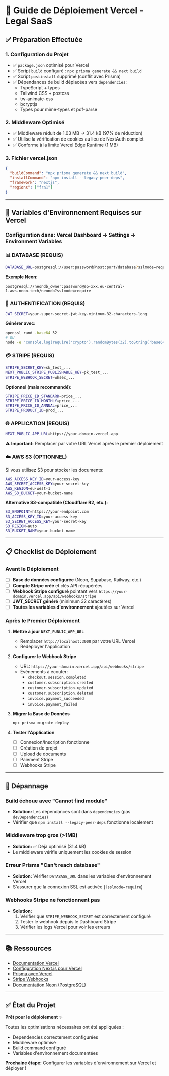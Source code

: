 # 🚀 Guide de Déploiement Vercel - Legal SaaS

## ✅ Préparation Effectuée

### 1. Configuration du Projet
- ✅ `package.json` optimisé pour Vercel
- ✅ Script `build` configuré : `npx prisma generate && next build`
- ✅ Script `postinstall` supprimé (conflit avec Prisma)
- ✅ Dépendances de build déplacées vers `dependencies`:
  - TypeScript + types
  - Tailwind CSS + postcss
  - tw-animate-css
  - bcryptjs
  - Types pour mime-types et pdf-parse

### 2. Middleware Optimisé
- ✅ Middleware réduit de 1.03 MB → 31.4 kB (97% de réduction)
- ✅ Utilise la vérification de cookies au lieu de NextAuth complet
- ✅ Conforme à la limite Vercel Edge Runtime (1 MB)

### 3. Fichier vercel.json
```json
{
  "buildCommand": "npx prisma generate && next build",
  "installCommand": "npm install --legacy-peer-deps",
  "framework": "nextjs",
  "regions": ["fra1"]
}
```

---

## 🔐 Variables d'Environnement Requises sur Vercel

### Configuration dans: **Vercel Dashboard → Settings → Environment Variables**

### 📊 DATABASE (REQUIS)
```bash
DATABASE_URL=postgresql://user:password@host:port/database?sslmode=require
```
**Exemple Neon:**
```
postgresql://neondb_owner:password@ep-xxx.eu-central-1.aws.neon.tech/neondb?sslmode=require
```

### 🔑 AUTHENTIFICATION (REQUIS)
```bash
JWT_SECRET=your-super-secret-jwt-key-minimum-32-characters-long
```
**Générer avec:**
```bash
openssl rand -base64 32
# OU
node -e "console.log(require('crypto').randomBytes(32).toString('base64'))"
```

### 💳 STRIPE (REQUIS)
```bash
STRIPE_SECRET_KEY=sk_test_...
NEXT_PUBLIC_STRIPE_PUBLISHABLE_KEY=pk_test_...
STRIPE_WEBHOOK_SECRET=whsec_...
```

**Optionnel (mais recommandé):**
```bash
STRIPE_PRICE_ID_STANDARD=price_...
STRIPE_PRICE_ID_MONTHLY=price_...
STRIPE_PRICE_ID_ANNUAL=price_...
STRIPE_PRODUCT_ID=prod_...
```

### 🌐 APPLICATION (REQUIS)
```bash
NEXT_PUBLIC_APP_URL=https://your-domain.vercel.app
```
⚠️ **Important:** Remplacer par votre URL Vercel après le premier déploiement

### ☁️ AWS S3 (OPTIONNEL)
Si vous utilisez S3 pour stocker les documents:
```bash
AWS_ACCESS_KEY_ID=your-access-key
AWS_SECRET_ACCESS_KEY=your-secret-key
AWS_REGION=eu-west-1
AWS_S3_BUCKET=your-bucket-name
```

**Alternative S3-compatible (Cloudflare R2, etc.):**
```bash
S3_ENDPOINT=https://your-endpoint.com
S3_ACCESS_KEY_ID=your-access-key
S3_SECRET_ACCESS_KEY=your-secret-key
S3_REGION=auto
S3_BUCKET_NAME=your-bucket-name
```

---

## 📋 Checklist de Déploiement

### Avant le Déploiement

- [ ] **Base de données configurée** (Neon, Supabase, Railway, etc.)
- [ ] **Compte Stripe créé** et clés API récupérées
- [ ] **Webhook Stripe configuré** pointant vers `https://your-domain.vercel.app/api/webhooks/stripe`
- [ ] **JWT_SECRET généré** (minimum 32 caractères)
- [ ] **Toutes les variables d'environnement** ajoutées sur Vercel

### Après le Premier Déploiement

1. **Mettre à jour `NEXT_PUBLIC_APP_URL`**
   - Remplacer `http://localhost:3000` par votre URL Vercel
   - Redéployer l'application

2. **Configurer le Webhook Stripe**
   - URL: `https://your-domain.vercel.app/api/webhooks/stripe`
   - Événements à écouter:
     - `checkout.session.completed`
     - `customer.subscription.created`
     - `customer.subscription.updated`
     - `customer.subscription.deleted`
     - `invoice.payment_succeeded`
     - `invoice.payment_failed`

3. **Migrer la Base de Données**
   ```bash
   npx prisma migrate deploy
   ```

4. **Tester l'Application**
   - [ ] Connexion/Inscription fonctionne
   - [ ] Création de projet
   - [ ] Upload de documents
   - [ ] Paiement Stripe
   - [ ] Webhooks Stripe

---

## 🐛 Dépannage

### Build échoue avec "Cannot find module"
- **Solution:** Les dépendances sont dans `dependencies` (pas `devDependencies`)
- Vérifier que `npm install --legacy-peer-deps` fonctionne localement

### Middleware trop gros (>1MB)
- **Solution:** ✅ Déjà optimisé (31.4 kB)
- Le middleware vérifie uniquement les cookies de session

### Erreur Prisma "Can't reach database"
- **Solution:** Vérifier `DATABASE_URL` dans les variables d'environnement Vercel
- S'assurer que la connexion SSL est activée (`?sslmode=require`)

### Webhooks Stripe ne fonctionnent pas
- **Solution:**
  1. Vérifier que `STRIPE_WEBHOOK_SECRET` est correctement configuré
  2. Tester le webhook depuis le Dashboard Stripe
  3. Vérifier les logs Vercel pour voir les erreurs

---

## 📚 Ressources

- [Documentation Vercel](https://vercel.com/docs)
- [Configuration Next.js pour Vercel](https://nextjs.org/docs/deployment)
- [Prisma avec Vercel](https://www.prisma.io/docs/guides/deployment/deployment-guides/deploying-to-vercel)
- [Stripe Webhooks](https://stripe.com/docs/webhooks)
- [Documentation Neon (PostgreSQL)](https://neon.tech/docs/introduction)

---

## ✅ État du Projet

**Prêt pour le déploiement** ✨

Toutes les optimisations nécessaires ont été appliquées :
- Dependencies correctement configurées
- Middleware optimisé
- Build command configuré
- Variables d'environnement documentées

**Prochaine étape:** Configurer les variables d'environnement sur Vercel et déployer !

